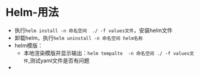 # Helm-用法

- 执行`helm install -n 命名空间  ./ -f values文件`，安装helm文件
- 卸载helm，执行`helm uninstall -n 命名空间 helm名称`
- helm模版：
  - 本地渲染模版并显示输出：`helm tempalte  -n 命名空间 ./ -f values文件`,测试yaml文件是否有问题
- 